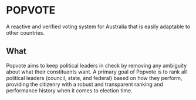 # POPVOTE
A reactive and verified voting system for Australia that is easily adaptable to other countries.
## What
Popvote aims to keep political leaders in check by removing any ambiguity about what their constituents want. A primary goal of Popvote is to rank all political leaders (council, state, and federal) based on how they perform, providing the citizenry with a robust and transparent ranking and performance history when it comes to election time.
